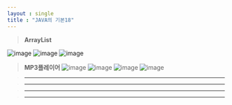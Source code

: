 ```yaml
---
layout : single
title : "JAVA의 기본18"
---
```

>**ArrayList**

![image](https://user-images.githubusercontent.com/105334682/180107839-6b3150ac-6dd7-477d-8ab6-2682b52ac1c4.png)
![image](https://user-images.githubusercontent.com/105334682/180108297-203ba363-579c-45d9-ae90-7976035ff01b.png)
![image](https://user-images.githubusercontent.com/105334682/180121855-5bebd08f-4727-4c3b-811e-994b98d1be9d.png)

>**MP3플레이어**
![image](https://user-images.githubusercontent.com/105334682/180127721-07522cc4-b4d7-4974-bb29-0b69aa12323a.png)
![image](https://user-images.githubusercontent.com/105334682/180127736-6e4575f1-2a7f-4abd-8ece-9daa201ea0df.png)
![image](https://user-images.githubusercontent.com/105334682/180127768-ba78d0b9-e1ff-485e-895e-d689486f9827.png)
![image](https://user-images.githubusercontent.com/105334682/180127812-d4775cc2-6ea5-4786-a73d-1dd4f73eed8e.png)


>****


>****


>****


>****
